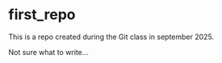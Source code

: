 # first_repo

This is a repo created during the Git class in september 2025.

Not sure what to write...
